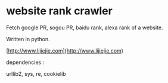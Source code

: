 website rank crawler
==========

Fetch google PR, sogou PR, baidu rank, alexa rank of a website.

Written in python.

[http://www.lijiejie.com](http://www.lijiejie.com)

dependencies :

urllib2, sys, re, cookielib
